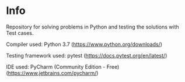 # Info

Repository for solving problems in Python and testing the solutions with Test cases. 

Compiler used: Python 3.7 (https://www.python.org/downloads/)

Testing framework used: pytest (https://docs.pytest.org/en/latest/)

IDE used: PyCharm (Community Edition - Free) (https://www.jetbrains.com/pycharm/)
